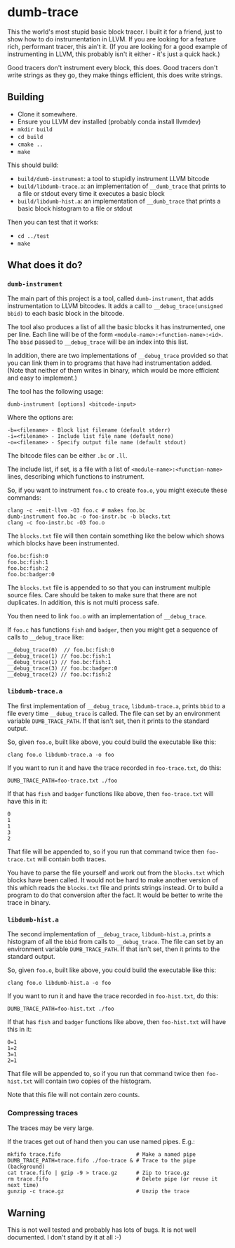 # dumb-trace
This the world's most stupid basic block tracer. I built it for a friend, just to show how to do instrumentation in LLVM. If you are looking for a feature rich, performant tracer, this ain't it. (If you are looking for a good example of instrumenting in LLVM, this probably isn't it either - it's just a quick hack.)

Good tracers don't instrument every block, this does. Good tracers don't write strings as they go, they make things efficient, this does write strings.

## Building
- Clone it somewhere.
- Ensure you LLVM dev installed (probably conda install llvmdev)
- `mkdir build`
- `cd build`
- `cmake ..`
- `make`

This should build:

- `build/dumb-instrument`: a tool to stupidly instrument LLVM bitcode
- `build/libdumb-trace.a`: an implementation of `__dumb_trace` that prints to a file or stdout every time it executes a basic block
- `build/libdumb-hist.a`: an implementation of `__dumb_trace` that prints a basic block histogram to a file or stdout

Then you can test that it works:

- `cd ../test`
- `make`

## What does it do?
### `dumb-instrument`
The main part of this project is a tool, called `dumb-instrument`, that adds instrumentation to LLVM bitcodes. It adds a call to `__debug_trace(unsigned bbid)` to each basic block in the bitcode.

The tool also produces a list of all the basic blocks it has instrumented, one per line. Each line will be of the form `<module-name>:<function-name>:<id>`. The `bbid` passed to `__debug_trace` will be an index into this list.

In addition, there are two implementations of `__debug_trace` provided so that you can link them in to programs that have had instrumentation added. (Note that neither of them writes in binary, which would be more efficient and easy to implement.)

The tool has the following usage:

    dumb-instrument [options] <bitcode-input>

Where the options are:

    -b=<filename> - Block list filename (default stderr)
    -i=<filename> - Include list file name (default none)
    -o=<filename> - Specify output file name (default stdout)

The bitcode files can be either `.bc` or `.ll`.

The include list, if set, is a file with a list of `<module-name>:<function-name>` lines, describing which functions to instrument.

So, if you want to instrument `foo.c` to create `foo.o`, you might execute these commands:

    clang -c -emit-llvm -O3 foo.c # makes foo.bc
    dumb-instrument foo.bc -o foo-instr.bc -b blocks.txt
    clang -c foo-instr.bc -O3 foo.o

The `blocks.txt` file will then contain something like the below which shows which blocks have been instrumented.

    foo.bc:fish:0
    foo.bc:fish:1
    foo.bc:fish:2
    foo.bc:badger:0

The `blocks.txt` file is appended to so that you can instrument multiple source files. Care should be taken to make sure that there are not duplicates. In addition, this is not multi process safe.

You then need to link `foo.o` with an implementation of `__debug_trace`. 

If `foo.c` has functions `fish` and `badger`, then you might get a sequence of calls to `__debug_trace` like:

    __debug_trace(0)  // foo.bc:fish:0
    __debug_trace(1) // foo.bc:fish:1
    __debug_trace(1) // foo.bc:fish:1
    __debug_trace(3) // foo.bc:badger:0
    __debug_trace(2) // foo.bc:fish:2

### `libdumb-trace.a`
The first implementation of `__debug_trace`, `libdumb-trace.a`, prints `bbid` to a file every time `__debug_trace` is called. The file can set by an environment variable `DUMB_TRACE_PATH`. If that isn't set, then it prints to the standard output.

So, given `foo.o`, built like above, you could build the executable like this:

    clang foo.o libdumb-trace.a -o foo

If you want to run it and have the trace recorded in `foo-trace.txt`, do this:

    DUMB_TRACE_PATH=foo-trace.txt ./foo 

If that has `fish` and `badger` functions like above, then `foo-trace.txt` will have this in it:

    0
    1
    1
    3
    2
 
That file will be appended to, so if you run that command twice then `foo-trace.txt` will contain both traces.

You have to parse the file yourself and work out from the `blocks.txt` which blocks have been called. It would not be hard to make another version of this which reads the `blocks.txt` file and prints strings instead. Or to build a program to do that conversion after the fact. It would be better to write the trace in binary.

### `libdumb-hist.a`
The second implementation of `__debug_trace`, `libdumb-hist.a`, prints a histogram of all the `bbid` from calls to `__debug_trace`. The file can set by an environment variable `DUMB_TRACE_PATH`. If that isn't set, then it prints to the standard output.

So, given `foo.o`, built like above, you could build the executable like this:

    clang foo.o libdumb-hist.a -o foo

If you want to run it and have the trace recorded in `foo-hist.txt`, do this:

    DUMB_TRACE_PATH=foo-hist.txt ./foo 

If that has `fish` and `badger` functions like above, then `foo-hist.txt` will have this in it:

    0=1
    1=2
    3=1
    2=1
 
That file will be appended to, so if you run that command twice then `foo-hist.txt` will contain two copies of the histogram.

Note that this file will not contain zero counts.

### Compressing traces
The traces may be very large.   

If the traces get out of hand then you can use named pipes. E.g.:

    mkfifo trace.fifo                        # Make a named pipe
    DUMB_TRACE_PATH=trace.fifo ./foo-trace & # Trace to the pipe (background)
    cat trace.fifo | gzip -9 > trace.gz      # Zip to trace.gz
    rm trace.fifo                            # Delete pipe (or reuse it next time)
    gunzip -c trace.gz                       # Unzip the trace

## Warning
This is not well tested and probably has lots of bugs. It is not well documented. I don't stand by it at all :-)